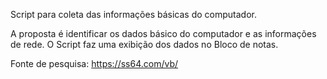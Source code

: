 Script para coleta das informações básicas do computador.

A proposta é identificar os dados básico do computador e as informações de rede. O Script faz uma exibição dos dados no Bloco de notas.

Fonte de pesquisa:
https://ss64.com/vb/
